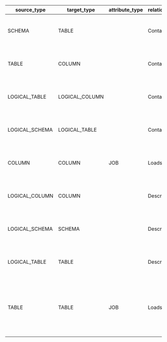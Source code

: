 source_type|target_type|attribute_type|relation_type|description|source_group_code|target_group_code|attribute_group_code
---------------|-----------|--------------|-------------|---------------------------------------------------------------------------|---------------------------------------|-----------------------------------------|-------------------------------
SCHEMA         | TABLE     |              | Contains    | Физическая схема содержит физические таблицы                              |                                       |                                         |                               
TABLE          | COLUMN    |              | Contains    | Физическая таблица содержит физические колонки                            |                                       |                                         |                               
LOGICAL_TABLE  | LOGICAL_COLUMN |              | Contains    | Логическая таблица содержит логические колонки                            |                                       |                                         |                               
LOGICAL_SCHEMA | LOGICAL_TABLE |              | Contains    | Логическая схема содержит логические таблицы                              |                                       |                                         |                               
COLUMN         | COLUMN    | JOB          | Loads       | Джоб грузит из одной колонки в другую.                                    | data.relations-type.group.source-columns | data.relations-type.group.target-columns | data.relations-type.group.jobs
LOGICAL_COLUMN | COLUMN    |              | Describes   | Логическая колонка описывает физическую колонку                           | data.relations-type.group.is-described | data.relations-type.group.describes     |                               
LOGICAL_SCHEMA | SCHEMA    |              | Describes   | Логическая схема описывает физическую схему                               |                                       |                                         |                               
LOGICAL_TABLE  | TABLE     |              | Describes   | Логическая таблица описывает физическую таблицу                           |                                       |                                         |                               
TABLE          | TABLE     | JOB          | Loads       | Джоб грузит из одной таблицы в другую. Таблица является источником для вью | data.relations-type.group.source-tabless | data.relations-type.group.target-tables | data.relations-type.group.jobs
